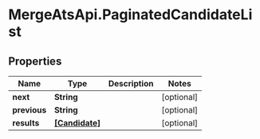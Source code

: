 # MergeAtsApi.PaginatedCandidateList

## Properties

Name | Type | Description | Notes
------------ | ------------- | ------------- | -------------
**next** | **String** |  | [optional] 
**previous** | **String** |  | [optional] 
**results** | [**[Candidate]**](Candidate.md) |  | [optional] 


